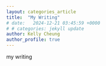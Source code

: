 ```yaml
---
layout: categories_article
title:  "My Writing"
# date:   2024-12-21 03:45:59 +0000
# # categories: jekyll update
author: Kelly Cheung
author_profile: true
---
```


my writing